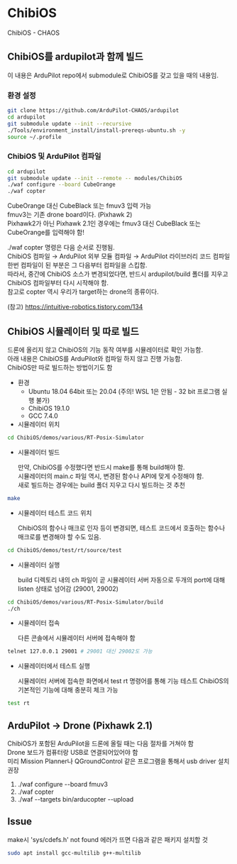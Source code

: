 # ChibiOS
ChibiOS - CHAOS

## ChibiOS를 ardupilot과 함께 빌드

이 내용은 ArduPilot repo에서 submodule로 ChibiOS를 갖고 있을 때의 내용임.

### 환경 설정
```bash
git clone https://github.com/ArduPilot-CHAOS/ardupilot
cd ardupilot
git submodule update --init --recursive
./Tools/environment_install/install-prereqs-ubuntu.sh -y
source ~/.profile
```


### ChibiOS 및 ArduPilot 컴파일
```bash
cd ardupilot
git submodule update --init --remote -- modules/ChibiOS
./waf configure --board CubeOrange
./waf copter
```

CubeOrange 대신 CubeBlack 또는 fmuv3 입력 가능  
fmuv3는 기존 drone board이다. (Pixhawk 2)  
Pixhawk2가 아닌 Pixhawk 2.1인 경우에는 fmuv3 대신 CubeBlack 또는 CubeOrange를 입력해야 함!  

./waf copter 명령은 다음 순서로 진행됨.  
ChibiOS 컴파일 → ArduPilot 외부 모듈 컴파일 → ArduPilot 라이브러리 코드 컴파일  
한번 컴파일이 된 부분은 그 다음부터 컴파일을 스킵함.  
따라서, 중간에 ChibiOS 소스가 변경되었다면, 반드시 ardupilot/build 폴더를 지우고 ChibiOS 컴파일부터 다시 시작해야 함.  
참고로 copter 역시 우리가 target하는 drone의 종류이다.  

(참고) https://intuitive-robotics.tistory.com/134


## ChibiOS 시뮬레이터 및 따로 빌드

드론에 올리지 않고 ChibiOS의 기능 동작 여부를 시뮬레이터로 확인 가능함.  
아래 내용은 ChibiOS를 ArduPilot와 컴파일 하지 않고 진행 가능함.  
ChibiOS만 따로 빌드하는 방법이기도 함  

- 환경
    - Ubuntu 18.04 64bit 또는 20.04 (주의! WSL 1은 안됨 - 32 bit 프로그램 실행 불가)
    - ChibiOS 19.1.0
    - GCC 7.4.0
- 시뮬레이터 위치

```bash
cd ChibiOS/demos/various/RT-Posix-Simulator
```

- 시뮬레이터 빌드

    만약, ChibiOS를 수정했다면 반드시 make를 통해 build해야 함.  
    시뮬레이터의 main.c 파일 역시, 변경된 함수나 API에 맞게 수정해야 함.  
    새로 빌드하는 경우에는 build 폴더 지우고 다시 빌드하는 것 추천

```bash
make
```

- 시뮬레이터 테스트 코드 위치

    ChibiOS의 함수나 매크로 인자 등이 변경되면,
    테스트 코드에서 호출하는 함수나 매크로를 변경해야 할 수도 있음.

```bash
cd ChibiOS/demos/test/rt/source/test
```

- 시뮬레이터 실행

    build 디렉토리 내의 ch 파일이 곧 시뮬레이터 서버
    자동으로 두개의 port에 대해 listen 상태로 넘어감 (29001, 29002)

```bash
cd ChibiOS/demos/various/RT-Posix-Simulator/build
./ch
```

- 시뮬레이터 접속

    다른 콘솔에서 시뮬레이터 서버에 접속해야 함

```bash
telnet 127.0.0.1 29001 # 29001 대신 29002도 가능
```

- 시뮬레이터에서 테스트 실행

    시뮬레이터 서버에 접속한 화면에서 test rt 명령어를 통해 기능 테스트
    ChibiOS의 기본적인 기능에 대해 충분히 체크 가능

```bash
test rt
```

## ArduPilot → Drone (Pixhawk 2.1)

ChibiOS가 포함된 ArduPilot을 드론에 올릴 때는 다음 절차를 거쳐야 함  
Drone 보드가 컴퓨터랑 USB로 연결되어있어야 함  
미리 Mission Planner나 QGroundControl 같은 프로그램을 통해서 usb driver 설치 권장  

1. ./waf configure --board fmuv3
2. ./waf copter
3. ./waf --targets bin/arducopter --upload


## Issue
make시 'sys/cdefs.h' not found 에러가 뜨면 다음과 같은 패키지 설치할 것  
```bash
sudo apt install gcc-multilib g++-multilib
```
